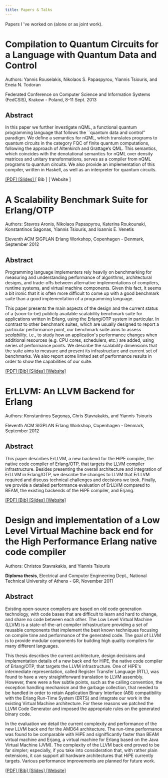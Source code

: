 ```yaml
---
title: Papers & Talks
---
```


Papers I 've worked on (alone or as joint work).


# Compilation to Quantum Circuits for a Language with Quantum Data and Control

Authors: Yannis Rouselakis, Nikolaos S. Papaspyrou, Yiannis Tsiouris, and Eneia
         N. Todoran

Federated Conference on Computer Science and Information Systems (FedCSIS),
Krakow - Poland, 8-11 Sept. 2013

## Abstract

In this paper we further investigate nQML, a functional quantum programming
language that follows the ``quantum data and control” paradigm. We define a
semantics for nQML, which translates programs to quantum circuits in the
category FQC of finite quantum computations, following the approach of Altenkirch
and Grattage’s QML. This semantics, which coincides with the denotational
semantics for nQML over density matrices and unitary transformations, serves as a
compiler from nQML programs to quantum circuits. We also provide an
implementation of this compiler, written in Haskell, as well as an interpreter
for quantum circuits.

[ [PDF] ](files/fedcsis-rouselakis.pdf) [ [Slides] ](files/rouselakis-2013-cqclqdc-slides.pdf) [ Bib ] [ Website ]

# A Scalability Benchmark Suite for Erlang/OTP

Authors: Stavros Aronis, Nikolaos Papaspyrou, Katerina Roukounaki, Konstantinos
         Sagonas, Yiannis Tsiouris, and Ioannis E. Venetis

Eleventh ACM SIGPLAN Erlang Workshop, Copenhagen - Denmark, September 2012

## Abstract

Programming language implementers rely heavily on benchmarking for measuring and
understanding performance of algorithms, architectural designs, and trade-offs
between alternative implementations of compilers, runtime systems, and virtual
machine components. Given this fact, it seems a bit ironic that it is often more
difficult to come up with a good benchmark suite than a good implementation of a
programming language.

This paper presents the main aspects of the design and the current status of a
(soon-to-be) publicly available scalability benchmark suite for applications
written in Erlang, using the Erlang/OTP system in particular. In contrast to
other benchmark suites, which are usually designed to report a particular
performance point, our benchmark suite aims to assess *scalability*, i.e., to
study how an application's performance changes when additional resources
(e.g. CPU cores, schedulers, etc.) are added, using series of performance
points. We describe the scalability dimensions that the suite aims to measure
and present its infrastructure and current set of benchmarks. We also report
some limited set of performance results in order to show the capabilities of our
suite.

[ [PDF] ](files/erlang01-aronis.pdf) [ [Bib] ](files/erlang01-aronis.bib)
[ [Slides] ](files/bencherl-presentation.pdf) [ [Website] ](http://www.softlab.ntua.gr/release/bencherl)


# ErLLVM: An LLVM Backend for Erlang

Authors: Konstantinos Sagonas, Chris Stavrakakis, and Yiannis Tsiouris

Eleventh ACM SIGPLAN Erlang Workshop, Copenhagen - Denmark, September 2012

## Abstract

This paper describes ErLLVM, a new backend for the HiPE compiler, the native
code compiler of Erlang/OTP, that targets the LLVM compiler
infrastructure. Besides presenting the overall architecture and integration of
ErLLVM in Erlang/OTP, we describe the changes to LLVM that ErLLVM required and
discuss technical challenges and decisions we took. Finally, we provide a
detailed performance evaluation of ErLLVM compared to BEAM, the existing
backends of the HiPE compiler, and Erjang.

[ [PDF] ](files/erlang03-sagonas.pdf) [ [Bib] ](files/erlang03-sagonas.bib)
[ [Slides] ](files/ErLLVM.pdf) [ [Website] ](http://erllvm.softlab.ntua.gr)


# Design and implementation of a Low Level Virtual Machine back end for the High Performance Erlang native code compiler

Authors: Christos Stavrakakis, and Yiannis Tsiouris

**Diploma thesis**, Electrical and Computer Engineering Dept., National
  Technical University of Athens - GR, November 2011

## Abstract

Existing open-source compilers are based on old code generation technology, with
code bases that are difficult to learn and hard to change, and share no code
between each other. The Low Level Virtual Machine (LLVM) is a state-of-the-art
compiler infrastructure providing a set of reusable components that implement
the best known techniques focusing on compile time and performance of the
generated code. The goal of LLVM is to provide modular components for building
high quality compilers for many different languages.

This thesis describes the current architecture, design decisions and
implementation details of a new back end for HiPE, the native code compiler of
Erlang/OTP, that targets the LLVM infrastructure. One of HiPE's intermediate
representation, called Register Transfer Language (RTL), was found to have a
very straightforward translation to LLVM assembly. However, there were a few
subtle points, such as the calling convention, the exception handling mechanism
and the garbage collection, that needed to be handled in order to retain
Application Binary Interface (ABI) compatibility with the Erlang Run-Time System
(ERTS) and integrate our work in the existing Virtual Machine architecture. For
these reasons we patched the LLVM Code Generator and imposed the appropriate
rules on the generated binary code.

In the evaluation we detail the current complexity and performance of the new
LLVM back end for the AMD64 architecture. The run-time performance was found to
be comparable with HiPE and signifficantly faster than BEAM virtual machine and
Erjang, a virtual machine for Erlang based on the Java Virtual Machine
(JVM). The complexity of the LLVM back end proved to be far simpler; especially,
if you take into consideration that, with rather plain extensions, it can
support all hardware architectures that HiPE currently targets. Various
performance improvements are planned for future work.

[ [PDF] ](files/erllvm_thesis.pdf) [ [Bib] ](files/erllvm.bib)
[ [Slides] ](files/erllvm_pres-20111107.pdf) [ [Website] ](http://erllvm.softlab.ntua.gr/)
